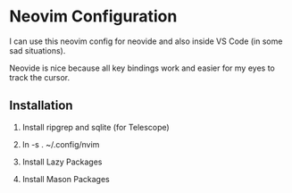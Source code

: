 # Neovim Configuration

I can use this neovim config for neovide and also inside VS Code (in some sad situations).

Neovide is nice because all key bindings work and easier for my eyes to track the cursor.

## Installation 

1. Install ripgrep and sqlite (for Telescope)

2. ln -s . ~/.config/nvim

3. Install Lazy Packages

4. Install Mason Packages
